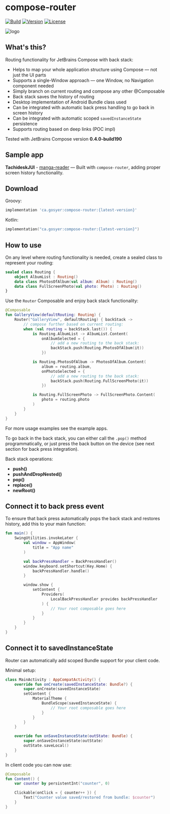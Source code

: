 # compose-router

[![Build](https://github.com/zsoltk/compose-router/workflows/Build/badge.svg)](https://github.com/zsoltk/compose-router/actions)
[![Version](https://jitpack.io/v/syer10/compose-router.svg)](https://jitpack.io/#syer10/compose-router)
[![License](https://img.shields.io/badge/License-Apache%202.0-blue.svg)](http://www.apache.org/licenses/LICENSE-2.0)

![logo](https://i.imgur.com/kKcAHa3.png)

## What's this?

Routing functionality for JetBrains Compose with back stack:

- Helps to map your whole application structure using Compose — not just the UI parts
- Supports a single-Window approach — one Window, no Navigation component needed
- Simply branch on current routing and compose any other @Composable
- Back stack saves the history of routing
- Desktop implementation of Android Bundle class used
- Can be integrated with automatic back press handling to go back in screen history
- Can be integrated with automatic scoped `savedInstanceState` persistence
- Supports routing based on deep links (POC impl)

Tested with JetBrains Compose version **0.4.0-build190**

## Sample app

**TachideskJUI** - [manga-reader](https://github.com/Suwayomi/TachideskJUI/) — Built with `compose-router`, adding proper screen history functionality.

## Download

Groovy:
```groovy
implementation 'ca.gosyer:compose-router:{latest-version}'
```
Kotlin:
```kotlin
implementation("ca.gosyer:compose-router:{latest-version}")
```

## How to use

On any level where routing functionality is needed, create a sealed class to represent your routing:

```kotlin
sealed class Routing {
    object AlbumList : Routing()
    data class PhotosOfAlbum(val album: Album) : Routing()
    data class FullScreenPhoto(val photo: Photo) : Routing()
}
```

Use the `Router` Composable and enjoy back stack functionality:

```kotlin
@Composable
fun GalleryView(defaultRouting: Routing) {
    Router("GalleryView", defaultRouting) { backStack ->
        // compose further based on current routing:
        when (val routing = backStack.last()) {
            is Routing.AlbumList -> AlbumList.Content(
                onAlbumSelected = {
                    // add a new routing to the back stack:
                    backStack.push(Routing.PhotosOfAlbum(it))
                })

            is Routing.PhotosOfAlbum -> PhotosOfAlbum.Content(
                album = routing.album,
                onPhotoSelected = {
                    // add a new routing to the back stack:
                    backStack.push(Routing.FullScreenPhoto(it))
                })

            is Routing.FullScreenPhoto -> FullScreenPhoto.Content(
                photo = routing.photo
            )
        }
    }
}
```

For more usage examples see the example apps.

To go back in the back stack, you can either call the `.pop()` method programmatically, or just press the back button on the device (see next section for back press integration).

Back stack operations:

- **push()**
- **pushAndDropNested()**
- **pop()**
- **replace()**
- **newRoot()**

## Connect it to back press event

To ensure that back press automatically pops the back stack and restores history, add this to your main function:

```kotlin
fun main() {
    SwingUtilities.invokeLater {
        val window = AppWindow(
            title = "App name"
        )

        val backPressHandler = BackPressHandler()
        window.keyboard.setShortcut(Key.Home) {
            backPressHandler.handle()
        }

        window.show {
            setContent {
                Providers(
                    LocalBackPressHandler provides backPressHandler
                ) {
                    // Your root composable goes here
                }
            }
        }
    }
}
```

## Connect it to savedInstanceState

Router can automatically add scoped Bundle support for your client code.

Minimal setup:

```kotlin
class MainActivity : AppCompatActivity() {
    override fun onCreate(savedInstanceState: Bundle?) {
        super.onCreate(savedInstanceState)
        setContent {
            MaterialTheme {
                BundleScope(savedInstanceState) {
                    // Your root composable goes here
                }
            }
        }
    }

    override fun onSaveInstanceState(outState: Bundle) {
        super.onSaveInstanceState(outState)
        outState.saveLocal()
    }
}
```

In client code you can now use:

```kotlin
@Composable
fun Content() {
    var counter by persistentInt("counter", 0)

    Clickable(onClick = { counter++ }) {
        Text("Counter value saved/restored from bundle: $counter")
    }
}
```